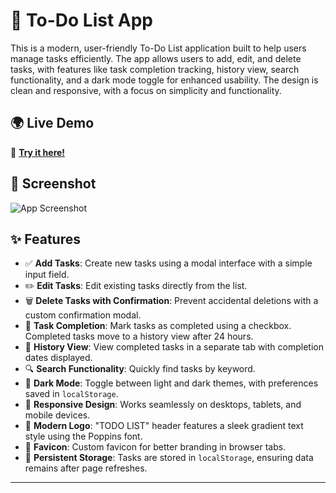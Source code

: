 # 📌 To-Do List App

This is a modern, user-friendly To-Do List application built to help users manage tasks efficiently. The app allows users to add, edit, and delete tasks, with features like task completion tracking, history view, search functionality, and a dark mode toggle for enhanced usability. The design is clean and responsive, with a focus on simplicity and functionality.

## 🌍 Live Demo

🔗 **[Try it here!](https://todolist-novara.netlify.app/)**  

## 📸 Screenshot

![App Screenshot](https://i.ibb.co/WWjDHtqL/Screenshot-10-3-2025-11859-127-0-0-1.jpg)

## ✨ Features

- ✅ **Add Tasks**: Create new tasks using a modal interface with a simple input field.
- ✏️ **Edit Tasks**: Edit existing tasks directly from the list.
- 🗑️ **Delete Tasks with Confirmation**: Prevent accidental deletions with a custom confirmation modal.
- 🎯 **Task Completion**: Mark tasks as completed using a checkbox. Completed tasks move to a history view after 24 hours.
- 📜 **History View**: View completed tasks in a separate tab with completion dates displayed.
- 🔍 **Search Functionality**: Quickly find tasks by keyword.
- 🌙 **Dark Mode**: Toggle between light and dark themes, with preferences saved in `localStorage`.
- 📱 **Responsive Design**: Works seamlessly on desktops, tablets, and mobile devices.
- 🎨 **Modern Logo**: "TODO LIST" header features a sleek gradient text style using the Poppins font.
- 🌟 **Favicon**: Custom favicon for better branding in browser tabs.
- 💾 **Persistent Storage**: Tasks are stored in `localStorage`, ensuring data remains after page refreshes.

---
